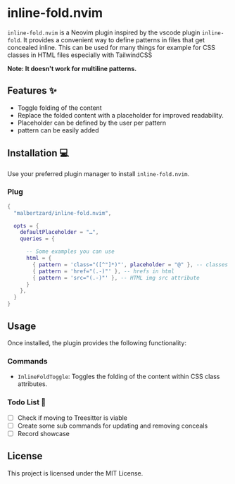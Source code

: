 # inline-fold.nvim

`inline-fold.nvim` is a Neovim plugin inspired by the vscode plugin `inline-fold`. It provides a convenient way to define patterns in files that get concealed inline. This can be used for many things for example for CSS classes in HTML files especially with TailwindCSS

**Note: It doesn't work for multiline patterns.**

## Features ✨

- Toggle folding of the content
- Replace the folded content with a placeholder for improved readability.
- Placeholder can be defined by the user per pattern
- pattern can be easily added

## Installation 💻

Use your preferred plugin manager to install `inline-fold.nvim`.

### Plug

```lua
{
  "malbertzard/inline-fold.nvim",

  opts = {
    defaultPlaceholder = "…",
    queries = {

      -- Some examples you can use
      html = {
        { pattern = 'class="([^"]*)"', placeholder = "@" }, -- classes in html
        { pattern = 'href="(.-)"' }, -- hrefs in html
        { pattern = 'src="(.-)"' }, -- HTML img src attribute
      }
    },
  }
}
```

## Usage

Once installed, the plugin provides the following functionality:

### Commands

- `InlineFoldToggle`: Toggles the folding of the content within CSS class attributes.

### Todo List 📝

- [ ] Check if moving to Treesitter is viable
- [ ] Create some sub commands for updating and removing conceals
- [ ] Record showcase

## License

This project is licensed under the MIT License.


